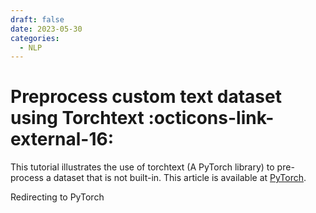 ```yaml
---
draft: false
date: 2023-05-30
categories:
  - NLP
---
```


# Preprocess custom text dataset using Torchtext :octicons-link-external-16:

This tutorial illustrates the use of torchtext (A PyTorch library) to pre-process a dataset that is not built-in. This article is available at [PyTorch](https://pytorch.org/tutorials/beginner/torchtext_custom_dataset_tutorial.html).

<!-- more -->
<span class="pub_button">Redirecting to PyTorch</span>
<script>window.location.href = "https://pytorch.org/tutorials/beginner/torchtext_custom_dataset_tutorial.html";</script>


